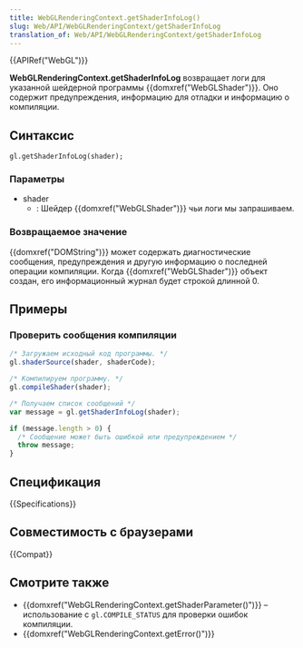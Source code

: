 ```yaml
---
title: WebGLRenderingContext.getShaderInfoLog()
slug: Web/API/WebGLRenderingContext/getShaderInfoLog
translation_of: Web/API/WebGLRenderingContext/getShaderInfoLog
---
```


{{APIRef("WebGL")}}

**WebGLRenderingContext.getShaderInfoLog** возвращает логи для указанной шейдерной программы {{domxref("WebGLShader")}}. Оно содержит предупреждения, информацию для отладки и информацию о компиляции.

## Синтаксис

```
gl.getShaderInfoLog(shader);
```

### Параметры

- shader
  - : Шейдер {{domxref("WebGLShader")}} чьи логи мы запрашиваем.

### Возвращаемое значение

{{domxref("DOMString")}} может содержать диагностические сообщения, предупреждения и другую информацию о последней операции компиляции. Когда {{domxref("WebGLShader")}} объект создан, его информационный журнал будет строкой длинной 0.

## Примеры

### Проверить сообщения компиляции

```js
/* Загружаем исходный код программы. */
gl.shaderSource(shader, shaderCode);

/* Компилируем программу. */
gl.compileShader(shader);

/* Получаем список сообщений */
var message = gl.getShaderInfoLog(shader);

if (message.length > 0) {
  /* Сообщение может быть ошибкой или предупреждением */
  throw message;
}
```

## Спецификация

{{Specifications}}

## Совместимость с браузерами

{{Compat}}

## Смотрите также

- {{domxref("WebGLRenderingContext.getShaderParameter()")}} – использование с `gl.COMPILE_STATUS` для проверки ошибок компиляции.
- {{domxref("WebGLRenderingContext.getError()")}}
